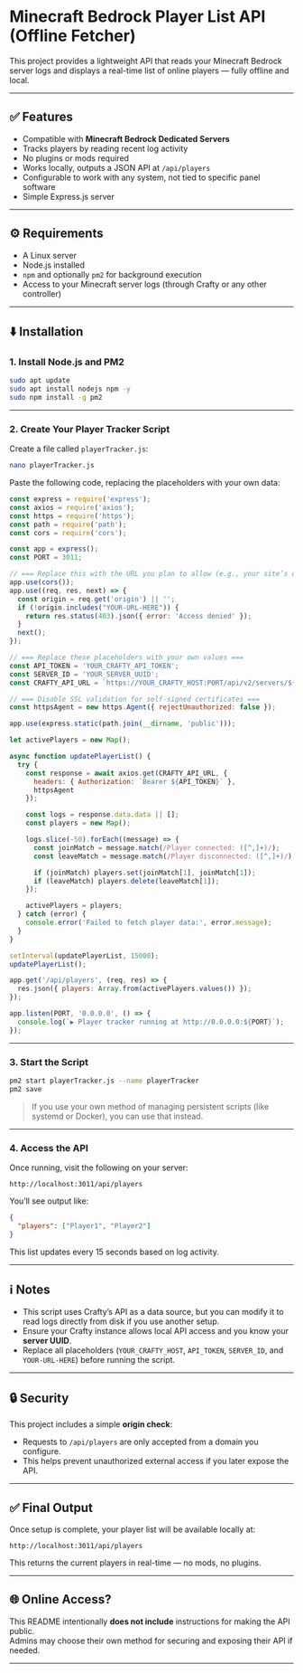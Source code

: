 # Minecraft Bedrock Player List API (Offline Fetcher)

This project provides a lightweight API that reads your Minecraft Bedrock server logs and displays a real-time list of online players — fully offline and local.

---

## ✅ Features

- Compatible with **Minecraft Bedrock Dedicated Servers**
- Tracks players by reading recent log activity
- No plugins or mods required
- Works locally, outputs a JSON API at `/api/players`
- Configurable to work with any system, not tied to specific panel software
- Simple Express.js server

---

## ⚙️ Requirements

- A Linux server
- Node.js installed
- `npm` and optionally `pm2` for background execution
- Access to your Minecraft server logs (through Crafty or any other controller)

---

## ⬇️ Installation

### 1. Install Node.js and PM2

```bash
sudo apt update
sudo apt install nodejs npm -y
sudo npm install -g pm2
```

---

### 2. Create Your Player Tracker Script

Create a file called `playerTracker.js`:

```bash
nano playerTracker.js
```

Paste the following code, replacing the placeholders with your own data:

```js
const express = require('express');
const axios = require('axios');
const https = require('https');
const path = require('path');
const cors = require('cors');

const app = express();
const PORT = 3011;

// === Replace this with the URL you plan to allow (e.g., your site’s domain) ===
app.use(cors());
app.use((req, res, next) => {
  const origin = req.get('origin') || '';
  if (!origin.includes("YOUR-URL-HERE")) {
    return res.status(403).json({ error: 'Access denied' });
  }
  next();
});

// === Replace these placeholders with your own values ===
const API_TOKEN = 'YOUR_CRAFTY_API_TOKEN';
const SERVER_ID = 'YOUR_SERVER_UUID';
const CRAFTY_API_URL = `https://YOUR_CRAFTY_HOST:PORT/api/v2/servers/${SERVER_ID}/logs`;

// === Disable SSL validation for self-signed certificates ===
const httpsAgent = new https.Agent({ rejectUnauthorized: false });

app.use(express.static(path.join(__dirname, 'public')));

let activePlayers = new Map();

async function updatePlayerList() {
  try {
    const response = await axios.get(CRAFTY_API_URL, {
      headers: { Authorization: `Bearer ${API_TOKEN}` },
      httpsAgent
    });

    const logs = response.data.data || [];
    const players = new Map();

    logs.slice(-50).forEach((message) => {
      const joinMatch = message.match(/Player connected: ([^,]+)/);
      const leaveMatch = message.match(/Player disconnected: ([^,]+)/);

      if (joinMatch) players.set(joinMatch[1], joinMatch[1]);
      if (leaveMatch) players.delete(leaveMatch[1]);
    });

    activePlayers = players;
  } catch (error) {
    console.error('Failed to fetch player data:', error.message);
  }
}

setInterval(updatePlayerList, 15000);
updatePlayerList();

app.get('/api/players', (req, res) => {
  res.json({ players: Array.from(activePlayers.values()) });
});

app.listen(PORT, '0.0.0.0', () => {
  console.log(`▶ Player tracker running at http://0.0.0.0:${PORT}`);
});
```

---

### 3. Start the Script

```bash
pm2 start playerTracker.js --name playerTracker
pm2 save
```

> If you use your own method of managing persistent scripts (like systemd or Docker), you can use that instead.

---

### 4. Access the API

Once running, visit the following on your server:

```
http://localhost:3011/api/players
```

You’ll see output like:

```json
{
  "players": ["Player1", "Player2"]
}
```

This list updates every 15 seconds based on log activity.

---

## ℹ️ Notes

- This script uses Crafty’s API as a data source, but you can modify it to read logs directly from disk if you use another setup.
- Ensure your Crafty instance allows local API access and you know your **server UUID**.
- Replace all placeholders (`YOUR_CRAFTY_HOST`, `API_TOKEN`, `SERVER_ID`, and `YOUR-URL-HERE`) before running the script.

---

## 🔒 Security

This project includes a simple **origin check**:
- Requests to `/api/players` are only accepted from a domain you configure.
- This helps prevent unauthorized external access if you later expose the API.

---

## ✅ Final Output

Once setup is complete, your player list will be available locally at:

```
http://localhost:3011/api/players
```

This returns the current players in real-time — no mods, no plugins.

---

## 🌐 Online Access?

This README intentionally **does not include** instructions for making the API public.  
Admins may choose their own method for securing and exposing their API if needed.

---